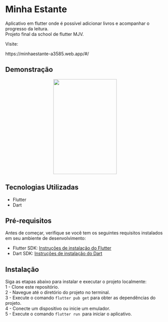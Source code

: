 # Minha Estante

Aplicativo em flutter onde é possível adicionar livros e acompanhar o progresso da leitura. <br>
Projeto final da school de flutter MJV.
<p class="bold"> Visite:</p>
https://minhaestante-a3585.web.app/#/

## Demonstração
 <div align="center">  
    <img src="https://github.com/Rosines-Almeida/minha_estante/assets/39601714/4c56f57c-0b1f-4a95-b784-9f6c2c689b69" width="200" height ="300" />
 </div> 

## Tecnologias Utilizadas

- Flutter
- Dart

## Pré-requisitos

Antes de começar, verifique se você tem os seguintes requisitos instalados em seu ambiente de desenvolvimento:

- Flutter SDK: [Instruções de instalação do Flutter](https://flutter.dev/docs/get-started/install)
- Dart SDK: [Instruções de instalação do Dart](https://dart.dev/get-dart)

## Instalação

Siga as etapas abaixo para instalar e executar o projeto localmente:<br>
1 - Clone este repositório. <br>
2 - Navegue até o diretório do projeto no terminal.<br>
3 - Execute o comando ``flutter pub get``  para obter as dependências do projeto.<br>
4 - Conecte um dispositivo ou inicie um emulador.<br>
5 - Execute o comando ``flutter run ``para iniciar o aplicativo.<br>

 
